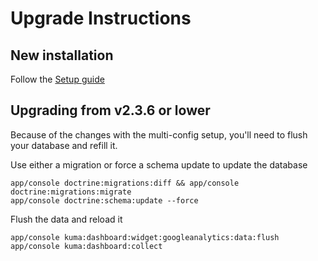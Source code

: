 Upgrade Instructions
====================

## New installation

Follow the [Setup guide](Resources/doc/DashboardAnalyticsWidgetSetup.md)


## Upgrading from v2.3.6 or lower

Because of the changes with the multi-config setup, you'll need to flush your database and refill it.

Use either a migration or force a schema update to update the database

    app/console doctrine:migrations:diff && app/console doctrine:migrations:migrate
    app/console doctrine:schema:update --force

Flush the data and reload it

    app/console kuma:dashboard:widget:googleanalytics:data:flush
    app/console kuma:dashboard:collect

